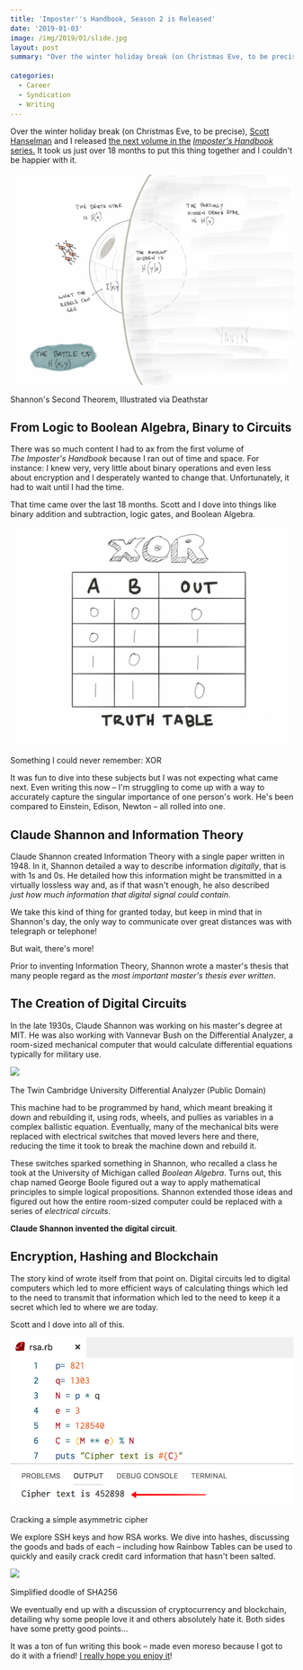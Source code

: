 ```yaml
---
title: 'Imposter''s Handbook, Season 2 is Released'
date: '2019-01-03'
image: /img/2019/01/slide.jpg
layout: post
summary: "Over the winter holiday break (on Christmas Eve, to be precise), Scott Hanselman and I released the next volume in the Imposter's Handbook series. It took us just over 18 months to put this thing..."

categories:
  - Career
  - Syndication
  - Writing
---
```


Over the winter holiday break (on Christmas Eve, to be precise), [Scott Hanselman](https://hanselman.com) and I released [the next volume in the](http://bit.ly/2F2vS3Z) _[Imposter's Handbook](http://bit.ly/2F2vS3Z)_ [series.](http://bit.ly/2F2vS3Z) It took us just over 18 months to put this thing together and I couldn't be happier with it.

![](/img/mutual-1024x768.png)

Shannon's Second Theorem, Illustrated via Deathstar

## From Logic to Boolean Algebra, Binary to Circuits

There was so much content I had to ax from the first volume of _The Imposter's Handbook_ because I ran out of time and space. For instance: I knew very, very little about binary operations and even less about encryption and I desperately wanted to change that. Unfortunately, it had to wait until I had the time.

That time came over the last 18 months. Scott and I dove into things like binary addition and subtraction, logic gates, and Boolean Algebra.

![](/img/xor-1024x792.png)

Something I could never remember: XOR  

It was fun to dive into these subjects but I was not expecting what came next. Even writing this now – I'm struggling to come up with a way to accurately capture the singular importance of one person's work. He's been compared to Einstein, Edison, Newton – all rolled into one.

## Claude Shannon and Information Theory

Claude Shannon created Information Theory with a single paper written in 1948. In it, Shannon detailed a way to describe information _digitally_, that is with 1s and 0s. He detailed how this information might be transmitted in a virtually lossless way and, as if that wasn't enough, he also described _just how much information that digital signal could contain_.

We take this kind of thing for granted today, but keep in mind that in Shannon's day, the only way to communicate over great distances was with telegraph or telephone!

But wait, there's more!

Prior to inventing Information Theory, Shannon wrote a master's thesis that many people regard as the _most important master's thesis ever written_.

## The Creation of Digital Circuits

In the late 1930s, Claude Shannon was working on his master's degree at MIT. He was also working with Vannevar Bush on the Differential Analyzer, a room-sized mechanical computer that would calculate differential equations typically for military use.

![](https://i0.wp.com/rob.conery.io/img/2019/01/Cambridge_differential_analyser.jpg?fit=1024%2C748&ssl=1)

The Twin Cambridge University Differential Analyzer (Public Domain)

This machine had to be programmed by hand, which meant breaking it down and rebuilding it, using rods, wheels, and pullies as variables in a complex ballistic equation. Eventually, many of the mechanical bits were replaced with electrical switches that moved levers here and there, reducing the time it took to break the machine down and rebuild it.

These switches sparked something in Shannon, who recalled a class he took at the University of Michigan called _Boolean Algebra_. Turns out, this chap named George Boole figured out a way to apply mathematical principles to simple logical propositions. Shannon extended those ideas and figured out how the entire room-sized computer could be replaced with a series of _electrical circuits_.

**Claude Shannon invented the digital circuit**.

## Encryption, Hashing and Blockchain

The story kind of wrote itself from that point on. Digital circuits led to digital computers which led to more efficient ways of calculating things which led to the need to transmit that information which led to the need to keep it a secret which led to where we are today.

Scott and I dove into all of this.

![](/img/rsa_1.png)

Cracking a simple asymmetric cipher

We explore SSH keys and how RSA works. We dive into hashes, discussing the goods and bads of each – including how Rainbow Tables can be used to quickly and easily crack credit card information that hasn't been salted.

![](https://i2.wp.com/rob.conery.io/img/2019/01/sha-gringer.png?fit=1024%2C759&ssl=1)

Simplified doodle of SHA256

We eventually end up with a discussion of cryptocurrency and blockchain, detailing why some people love it and others absolutely hate it. Both sides have some pretty good points...

It was a ton of fun writing this book – made even moreso because I got to do it with a friend! [I really hope you enjoy it](http://bit.ly/2F2vS3Z)!
